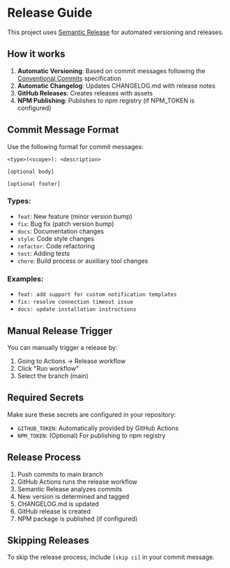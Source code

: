 # Release Guide

This project uses [Semantic Release](https://semantic-release.gitbook.io/) for automated versioning and releases.

## How it works

1. **Automatic Versioning**: Based on commit messages following the [Conventional Commits](https://www.conventionalcommits.org/) specification
2. **Automatic Changelog**: Updates CHANGELOG.md with release notes
3. **GitHub Releases**: Creates releases with assets
4. **NPM Publishing**: Publishes to npm registry (if NPM_TOKEN is configured)

## Commit Message Format

Use the following format for commit messages:

```
<type>(<scope>): <description>

[optional body]

[optional footer]
```

### Types:
- `feat`: New feature (minor version bump)
- `fix`: Bug fix (patch version bump)
- `docs`: Documentation changes
- `style`: Code style changes
- `refactor`: Code refactoring
- `test`: Adding tests
- `chore`: Build process or auxiliary tool changes

### Examples:
- `feat: add support for custom notification templates`
- `fix: resolve connection timeout issue`
- `docs: update installation instructions`

## Manual Release Trigger

You can manually trigger a release by:
1. Going to Actions → Release workflow
2. Click "Run workflow"
3. Select the branch (main)

## Required Secrets

Make sure these secrets are configured in your repository:

- `GITHUB_TOKEN`: Automatically provided by GitHub Actions
- `NPM_TOKEN`: (Optional) For publishing to npm registry

## Release Process

1. Push commits to main branch
2. GitHub Actions runs the release workflow
3. Semantic Release analyzes commits
4. New version is determined and tagged
5. CHANGELOG.md is updated
6. GitHub release is created
7. NPM package is published (if configured)

## Skipping Releases

To skip the release process, include `[skip ci]` in your commit message.